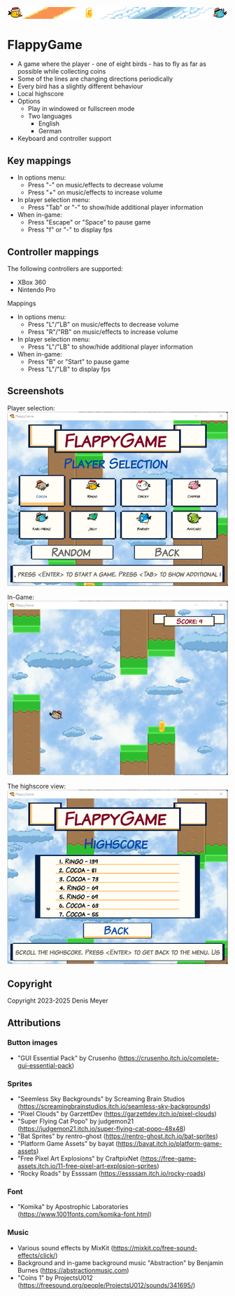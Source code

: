 ![Banner](resources/images/banner.png "Banner")

# FlappyGame

* A game where the player - one of eight birds - has to fly as far as possible while collecting coins
* Some of the lines are changing directions periodically
* Every bird has a slightly different behaviour
* Local highscore
* Options
    * Play in windowed or fullscreen mode
    * Two languages
        * English
        * German
* Keyboard and controller support

## Key mappings

* In options menu:
    * Press "-" on music/effects to decrease volume
    * Press "+" on music/effects to increase volume
* In player selection menu:
    * Press "Tab" or "-" to show/hide additional player information
* When in-game:
    * Press "Escape" or "Space" to pause game
    * Press "f" or "-" to display fps

## Controller mappings

The following controllers are supported:

* XBox 360
* Nintendo Pro

Mappings

* In options menu:
    * Press "L"/"LB" on music/effects to decrease volume
    * Press "R"/"RB" on music/effects to increase volume
* In player selection menu:
    * Press "L"/"LB" to show/hide additional player information
* When in-game:
    * Press "B" or "Start" to pause game
    * Press "L"/"LB" to display fps

## Screenshots

Player selection:  
![Screenshot](img/screenshot-0.png "Player Selection")

In-Game:  
![Screenshot](img/screenshot-1.png "Right side, red swine")

The highscore view:  
![Screenshot](img/screenshot-2.png "The highscore view")

## Copyright

Copyright 2023-2025 Denis Meyer

## Attributions

### Button images

* "GUI Essential Pack" by Crusenho (https://crusenho.itch.io/complete-gui-essential-pack)

### Sprites

* "Seemless Sky Backgrounds" by Screaming Brain Studios (https://screamingbrainstudios.itch.io/seamless-sky-backgrounds)
* "Pixel Clouds" by GarzettDev (https://garzettdev.itch.io/pixel-clouds)
* "Super Flying Cat Popo" by judgemon21 (https://judgemon21.itch.io/super-flying-cat-popo-48x48)
* "Bat Sprites" by rentro-ghost (https://rentro-ghost.itch.io/bat-sprites)
* "Platform Game Assets" by bayat (https://bayat.itch.io/platform-game-assets)
* "Free Pixel Art Explosions" by CraftpixNet (https://free-game-assets.itch.io/11-free-pixel-art-explosion-sprites)
* "Rocky Roads" by Essssam (https://essssam.itch.io/rocky-roads)

### Font

* "Komika" by Apostrophic Laboratories (https://www.1001fonts.com/komika-font.html)

### Music

* Various sound effects by MixKit (https://mixkit.co/free-sound-effects/click/)
* Background and in-game background music "Abstraction" by Benjamin Burnes (https://abstractionmusic.com)
* "Coins 1" by ProjectsU012 (https://freesound.org/people/ProjectsU012/sounds/341695/)
